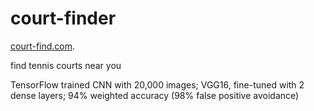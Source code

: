 # court-finder

[court-find.com](https://court-find.com).

find tennis courts near you

TensorFlow trained CNN with 20,000 images; VGG16, fine-tuned with 2 dense layers; 94% weighted accuracy (98% false positive avoidance)

